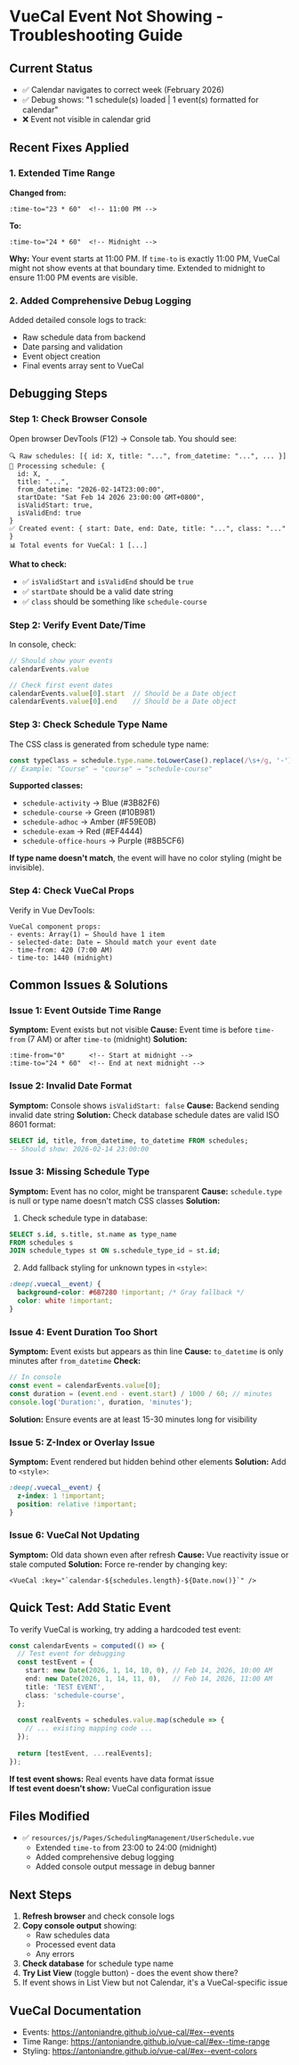 # VueCal Event Not Showing - Troubleshooting Guide

## Current Status
- ✅ Calendar navigates to correct week (February 2026)
- ✅ Debug shows: "1 schedule(s) loaded | 1 event(s) formatted for calendar"
- ❌ Event not visible in calendar grid

## Recent Fixes Applied

### 1. Extended Time Range
**Changed from:**
```vue
:time-to="23 * 60"  <!-- 11:00 PM -->
```

**To:**
```vue
:time-to="24 * 60"  <!-- Midnight -->
```

**Why:** Your event starts at 11:00 PM. If `time-to` is exactly 11:00 PM, VueCal might not show events at that boundary time. Extended to midnight to ensure 11:00 PM events are visible.

### 2. Added Comprehensive Debug Logging
Added detailed console logs to track:
- Raw schedule data from backend
- Date parsing and validation
- Event object creation
- Final events array sent to VueCal

## Debugging Steps

### Step 1: Check Browser Console
Open browser DevTools (F12) → Console tab. You should see:

```
🔍 Raw schedules: [{ id: X, title: "...", from_datetime: "...", ... }]
📅 Processing schedule: { 
  id: X, 
  title: "...",
  from_datetime: "2026-02-14T23:00:00",
  startDate: "Sat Feb 14 2026 23:00:00 GMT+0800",
  isValidStart: true,
  isValidEnd: true 
}
✅ Created event: { start: Date, end: Date, title: "...", class: "..." }
📊 Total events for VueCal: 1 [...]
```

**What to check:**
- ✅ `isValidStart` and `isValidEnd` should be `true`
- ✅ `startDate` should be a valid date string
- ✅ `class` should be something like `schedule-course`

### Step 2: Verify Event Date/Time
In console, check:
```javascript
// Should show your events
calendarEvents.value

// Check first event dates
calendarEvents.value[0].start  // Should be a Date object
calendarEvents.value[0].end    // Should be a Date object
```

### Step 3: Check Schedule Type Name
The CSS class is generated from schedule type name:
```javascript
const typeClass = schedule.type.name.toLowerCase().replace(/\s+/g, '-');
// Example: "Course" → "course" → "schedule-course"
```

**Supported classes:**
- `schedule-activity` → Blue (#3B82F6)
- `schedule-course` → Green (#10B981)
- `schedule-adhoc` → Amber (#F59E0B)
- `schedule-exam` → Red (#EF4444)
- `schedule-office-hours` → Purple (#8B5CF6)

**If type name doesn't match**, the event will have no color styling (might be invisible).

### Step 4: Check VueCal Props
Verify in Vue DevTools:
```
VueCal component props:
- events: Array(1) ← Should have 1 item
- selected-date: Date ← Should match your event date
- time-from: 420 (7:00 AM)
- time-to: 1440 (midnight)
```

## Common Issues & Solutions

### Issue 1: Event Outside Time Range
**Symptom:** Event exists but not visible
**Cause:** Event time is before `time-from` (7 AM) or after `time-to` (midnight)
**Solution:** 
```vue
:time-from="0"      <!-- Start at midnight -->
:time-to="24 * 60"  <!-- End at next midnight -->
```

### Issue 2: Invalid Date Format
**Symptom:** Console shows `isValidStart: false`
**Cause:** Backend sending invalid date string
**Solution:** Check database schedule dates are valid ISO 8601 format:
```sql
SELECT id, title, from_datetime, to_datetime FROM schedules;
-- Should show: 2026-02-14 23:00:00
```

### Issue 3: Missing Schedule Type
**Symptom:** Event has no color, might be transparent
**Cause:** `schedule.type` is null or type name doesn't match CSS classes
**Solution:** 
1. Check schedule type in database:
```sql
SELECT s.id, s.title, st.name as type_name 
FROM schedules s 
JOIN schedule_types st ON s.schedule_type_id = st.id;
```
2. Add fallback styling for unknown types in `<style>`:
```css
:deep(.vuecal__event) {
  background-color: #6B7280 !important; /* Gray fallback */
  color: white !important;
}
```

### Issue 4: Event Duration Too Short
**Symptom:** Event exists but appears as thin line
**Cause:** `to_datetime` is only minutes after `from_datetime`
**Check:**
```javascript
// In console
const event = calendarEvents.value[0];
const duration = (event.end - event.start) / 1000 / 60; // minutes
console.log('Duration:', duration, 'minutes');
```
**Solution:** Ensure events are at least 15-30 minutes long for visibility

### Issue 5: Z-Index or Overlay Issue
**Symptom:** Event rendered but hidden behind other elements
**Solution:** Add to `<style>`:
```css
:deep(.vuecal__event) {
  z-index: 1 !important;
  position: relative !important;
}
```

### Issue 6: VueCal Not Updating
**Symptom:** Old data shown even after refresh
**Cause:** Vue reactivity issue or stale computed
**Solution:** Force re-render by changing key:
```vue
<VueCal :key="`calendar-${schedules.length}-${Date.now()}`" />
```

## Quick Test: Add Static Event

To verify VueCal is working, try adding a hardcoded test event:

```typescript
const calendarEvents = computed(() => {
  // Test event for debugging
  const testEvent = {
    start: new Date(2026, 1, 14, 10, 0), // Feb 14, 2026, 10:00 AM
    end: new Date(2026, 1, 14, 11, 0),   // Feb 14, 2026, 11:00 AM
    title: 'TEST EVENT',
    class: 'schedule-course',
  };
  
  const realEvents = schedules.value.map(schedule => {
    // ... existing mapping code ...
  });
  
  return [testEvent, ...realEvents];
});
```

**If test event shows:** Real events have data format issue  
**If test event doesn't show:** VueCal configuration issue

## Files Modified
- ✅ `resources/js/Pages/SchedulingManagement/UserSchedule.vue`
  - Extended `time-to` from 23:00 to 24:00 (midnight)
  - Added comprehensive debug logging
  - Added console output message in debug banner

## Next Steps

1. **Refresh browser** and check console logs
2. **Copy console output** showing:
   - Raw schedules data
   - Processed event data
   - Any errors
3. **Check database** for schedule type name
4. **Try List View** (toggle button) - does the event show there?
5. If event shows in List View but not Calendar, it's a VueCal-specific issue

## VueCal Documentation
- Events: https://antoniandre.github.io/vue-cal/#ex--events
- Time Range: https://antoniandre.github.io/vue-cal/#ex--time-range
- Styling: https://antoniandre.github.io/vue-cal/#ex--event-colors
